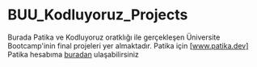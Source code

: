 # BUU_Kodluyoruz_Projects
Burada Patika ve Kodluyoruz oratklığı ile gerçekleşen Üniversite Bootcamp'inin final projeleri yer almaktadır.
Patika için [www.patika.dev]
Patika hesabıma [buradan](https://app.patika.dev/4hmetcakmak) ulaşabilirsiniz
